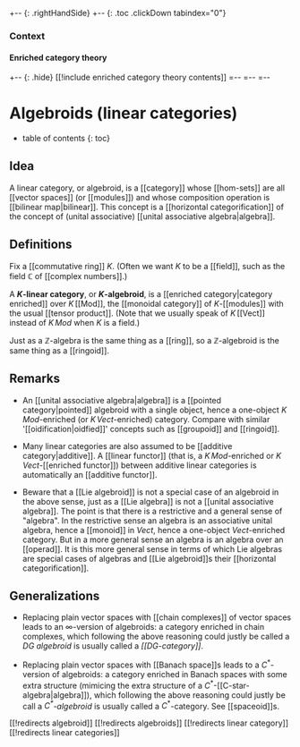 
+-- {: .rightHandSide}
+-- {: .toc .clickDown tabindex="0"}
### Context
#### Enriched category theory
+-- {: .hide}
[[!include enriched category theory contents]]
=--
=--
=--

# Algebroids (linear categories)
* table of contents
{: toc}


## Idea

A linear category, or algebroid, is a [[category]] whose [[hom-sets]] are all [[vector spaces]] (or [[modules]]) and whose composition operation is [[bilinear map|bilinear]].  This concept is a [[horizontal categorification]] of the concept of (unital associative) [[unital associative algebra|algebra]].


## Definitions

Fix a [[commutative ring]] $K$.  (Often we want $K$ to be a [[field]], such as the field $\mathbb{C}$ of [[complex numbers]].)

A __$K$-linear category__, or __$K$-algebroid__, is a [[enriched category|category enriched]] over $K\,$[[Mod]], the [[monoidal category]] of $K$-[[modules]] with the usual [[tensor product]].  (Note that we usually speak of $K\,$[[Vect]] instead of $K\,Mod$ when $K$ is a field.)

Just as a $\mathbb{Z}$-algebra is the same thing as a [[ring]], so a $\mathbb{Z}$-algebroid is the same thing as a [[ringoid]].


## Remarks

*  An [[unital associative algebra|algebra]] is a [[pointed category|pointed]] algebroid with a single object, hence a one-object $K\,Mod$-enriched (or $K\,Vect$-enriched) category.  Compare with similar '[[oidification|oidfied]]' concepts such as [[groupoid]] and [[ringoid]].

*  Many linear categories are also assumed to be [[additive category|additive]].  A [[linear functor]] (that is, a $K\,Mod$-enriched or $K\,Vect$-[[enriched functor]]) between additive linear categories is automatically an [[additive functor]].

*  Beware that a [[Lie algebroid]] is not a special case of an algebroid in the above sense, just as a [[Lie algebra]] is not a [[unital associative algebra]]. The point is that there is a restrictive and a general sense of "algebra". In the restrictive sense an algebra is an associative unital algebra, hence a [[monoid]] in $Vect$, hence a one-object $Vect$-enriched category. But in a more general sense an algebra is an algebra over an [[operad]]. It is this more general sense in terms of which Lie algebras are special cases of algebras and [[Lie algebroid]]s their [[horizontal categorification]].


## Generalizations

* Replacing plain vector spaces with [[chain complexes]] of vector spaces leads to an $\infty$-version of algebroids: a category enriched in chain complexes, which following the above reasoning could justly be called a _DG algebroid_  is usually called a _[[DG-category]]_.

* Replacing plain vector spaces with [[Banach space]]s leads to a $C^*$-version of algebroids: a category enriched in Banach spaces with some extra structure (mimicing the extra structure of a $C^*$-[[C-star-algebra|algebra]]), which following the above reasoning could justly be call a _$C^*$-algebroid_ is usually called a $C^*$-category. See [[spaceoid]]s.


[[!redirects algebroid]]
[[!redirects algebroids]]
[[!redirects linear category]]
[[!redirects linear categories]]
